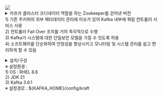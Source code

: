 <img src="https://capsule-render.vercel.app/api?type=Waving&color=auto&height=300&section=header&text=Kafka3.6.1(Kraft%20Using)&fontSize=50" />

<details>
<summary>
  카프카 클러스터 코디네이터 역할을 하는 Zookeeper를 걷어낸 버전
</summary>
</details>

<div>1) 기존 주키퍼의 외부 메타데이터 관리에 이슈가 있어 Kafka 내부에 쿼럼 컨트롤러 서비스 사용</div>
<div>2) 컨트롤러 Fail Over 조치를 거의 즉각적으로 수행</div>
<div>3) Kafka가 시스템에 대한 단일보안 모델을 가질 수 잇도록 허용</div>
<div>4) 소프트웨어를 단순화하여 안정성을 향상시키고 모니터링 및 시스템 관리를 쉽고 편리하게 할 수 있음</div>

<b></b>

<details>
<summary>
  설치/구성
</summary>
   
</details>
<div>※ 설정환경 : </div>
<div>	1) OS : RHEL 8.6</div>
<div> 2) JDK 21</div>
<div>	3) Kafka 3.6.1</div>
<div>※ 설정경로 : ${KAFKA_HOME}/config/kraft</div>
